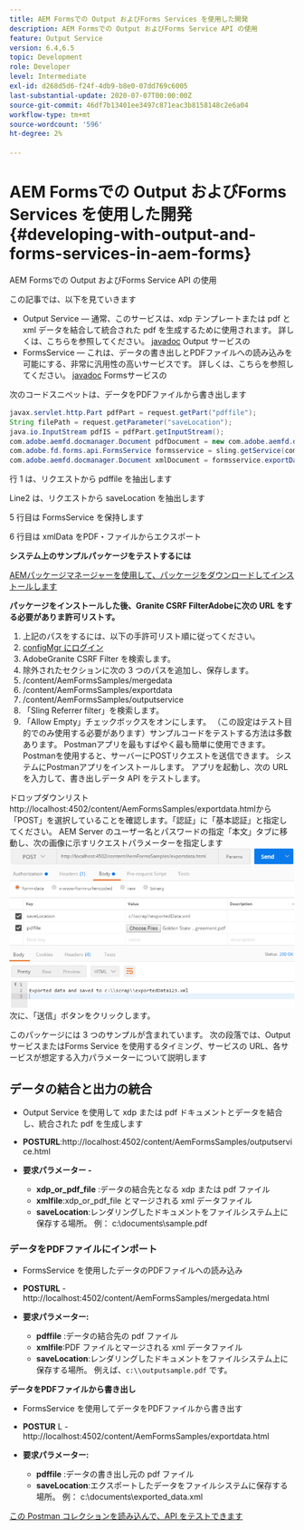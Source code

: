 ```yaml
---
title: AEM Formsでの Output およびForms Services を使用した開発
description: AEM Formsでの Output およびForms Service API の使用
feature: Output Service
version: 6.4,6.5
topic: Development
role: Developer
level: Intermediate
exl-id: d268d5d6-f24f-4db9-b8e0-07dd769c6005
last-substantial-update: 2020-07-07T00:00:00Z
source-git-commit: 46df7b13401ee3497c871eac3b8158148c2e6a04
workflow-type: tm+mt
source-wordcount: '596'
ht-degree: 2%

---
```


# AEM Formsでの Output およびForms Services を使用した開発{#developing-with-output-and-forms-services-in-aem-forms}

AEM Formsでの Output およびForms Service API の使用

この記事では、以下を見ていきます

* Output Service — 通常、このサービスは、xdp テンプレートまたは pdf と xml データを結合して統合された pdf を生成するために使用されます。 詳しくは、こちらを参照してください。 [javadoc](https://helpx.adobe.com/experience-manager/6-5/forms/javadocs/index.html?com/adobe/fd/output/api/OutputService.html) Output サービスの
* FormsService — これは、データの書き出しとPDFファイルへの読み込みを可能にする、非常に汎用性の高いサービスです。 詳しくは、こちらを参照してください。 [javadoc](https://developer.adobe.com/experience-manager/reference-materials/6-5/forms/javadocs/com/adobe/fd/forms/api/FormsService.html) Formsサービスの


次のコードスニペットは、データをPDFファイルから書き出します

```java
javax.servlet.http.Part pdfPart = request.getPart("pdffile");
String filePath = request.getParameter("saveLocation");
java.io.InputStream pdfIS = pdfPart.getInputStream();
com.adobe.aemfd.docmanager.Document pdfDocument = new com.adobe.aemfd.docmanager.Document(pdfIS);
com.adobe.fd.forms.api.FormsService formsservice = sling.getService(com.adobe.fd.forms.api.FormsService.class);
com.adobe.aemfd.docmanager.Document xmlDocument = formsservice.exportData(pdfDocument,com.adobe.fd.forms.api.DataFormat.Auto);
```

行 1 は、リクエストから pdffile を抽出します

Line2 は、リクエストから saveLocation を抽出します

5 行目は FormsService を保持します

6 行目は xmlData をPDF・ファイルからエクスポート

**システム上のサンプルパッケージをテストするには**

[AEMパッケージマネージャーを使用して、パッケージをダウンロードしてインストールします](assets/outputandformsservice.zip)




**パッケージをインストールした後、Granite CSRF FilterAdobeに次の URL をする必要がありま許可リストす。**

1. 上記のパスをするには、以下の手許可リスト順に従ってください。
1. [configMgr にログイン](http://localhost:4502/system/console/configMgr)
1. AdobeGranite CSRF Filter を検索します。
1. 除外されたセクションに次の 3 つのパスを追加し、保存します。
1. /content/AemFormsSamples/mergedata
1. /content/AemFormsSamples/exportdata
1. /content/AemFormsSamples/outputservice
1. 「Sling Referrer filter」を検索します。
1. 「Allow Empty」チェックボックスをオンにします。 （この設定はテスト目的でのみ使用する必要があります）サンプルコードをテストする方法は多数あります。 Postmanアプリを最もすばやく最も簡単に使用できます。 Postmanを使用すると、サーバーにPOSTリクエストを送信できます。 システムにPostmanアプリをインストールします。
アプリを起動し、次の URL を入力して、書き出しデータ API をテストします。

ドロップダウンリストhttp://localhost:4502/content/AemFormsSamples/exportdata.htmlから「POST」を選択していることを確認します。「認証」に「基本認証」と指定してください。 AEM Server のユーザー名とパスワードの指定「本文」タブに移動し、次の画像に示すリクエストパラメーターを指定します
![書き出し](assets/postexport.png)
次に、「送信」ボタンをクリックします。

このパッケージには 3 つのサンプルが含まれています。 次の段落では、Output サービスまたはForms Service を使用するタイミング、サービスの URL、各サービスが想定する入力パラメーターについて説明します

## データの結合と出力の統合

* Output Service を使用して xdp または pdf ドキュメントとデータを結合し、統合された pdf を生成します
* **POSTURL**:http://localhost:4502/content/AemFormsSamples/outputservice.html
* **要求パラメーター -**

   * **xdp_or_pdf_file** :データの結合先となる xdp または pdf ファイル
   * **xmlfile**:xdp_or_pdf_file とマージされる xml データファイル
   * **saveLocation**:レンダリングしたドキュメントをファイルシステム上に保存する場所。 例： c:\\documents\\sample.pdf

### データをPDFファイルにインポート

* FormsService を使用したデータのPDFファイルへの読み込み
* **POSTURL** - http://localhost:4502/content/AemFormsSamples/mergedata.html
* **要求パラメーター:**

   * **pdffile** :データの結合先の pdf ファイル
   * **xmlfile**:PDF ファイルとマージされる xml データファイル
   * **saveLocation**:レンダリングしたドキュメントをファイルシステム上に保存する場所。 例えば、`c:\\outputsample.pdf` です。

**データをPDFファイルから書き出し**
* FormsService を使用してデータをPDFファイルから書き出す
* **POSTUR** L - http://localhost:4502/content/AemFormsSamples/exportdata.html
* **要求パラメーター:**

   * **pdffile** :データの書き出し元の pdf ファイル
   * **saveLocation**:エクスポートしたデータをファイルシステムに保存する場所。 例： c:\\documents\\exported_data.xml

[この Postman コレクションを読み込んで、API をテストできます](assets/document-services-postman-collection.json)
